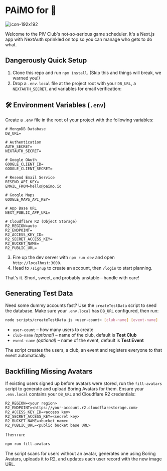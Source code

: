 # PAiMO for 🏸
![icon-192x192](https://github.com/user-attachments/assets/31cfe9b0-ed7c-448e-a4fa-41dbedf3b870)

Welcome to the PIV Club's not-so-serious game scheduler. It's a Next.js app with NextAuth sprinkled on top so you can manage who gets to do what.

## Dangerously Quick Setup
1. Clone this repo and run `npm install`. (Skip this and things will break, we warned you!)
2. Drop a `.env.local` file at the project root with your `DB_URL`, a `NEXTAUTH_SECRET`, and variables for email verification:
## 🛠️ Environment Variables (`.env`)

Create a `.env` file in the root of your project with the following variables:

```env
# MongoDB Database
DB_URL=

# Authentication
AUTH_SECRET=
NEXTAUTH_SECRET=

# Google OAuth
GOOGLE_CLIENT_ID=
GOOGLE_CLIENT_SECRET=

# Resend Email Service
RESEND_API_KEY=
EMAIL_FROM=hello@paimo.io

# Google Maps
GOOGLE_MAPS_API_KEY=

# App Base URL
NEXT_PUBLIC_APP_URL=

# Cloudflare R2 (Object Storage)
R2_REGION=auto
R2_ENDPOINT=
R2_ACCESS_KEY_ID=
R2_SECRET_ACCESS_KEY=
R2_BUCKET_NAME=
R2_PUBLIC_URL=
   ```
3. Fire up the dev server with `npm run dev` and open `http://localhost:3000`.
4. Head to `/signup` to create an account, then `/login` to start planning.

That's it. Short, sweet, and probably unstable—handle with care!

## Generating Test Data
Need some dummy accounts fast? Use the `createTestData` script to seed the
database. Make sure your `.env.local` has `DB_URL` configured, then run:

```bash
node scripts/createTestData.js <user-count> [club-name] [event-name]
```

- `user-count` – how many users to create
- `club-name` *(optional)* – name of the club, default is **Test Club**
- `event-name` *(optional)* – name of the event, default is **Test Event**

The script creates the users, a club, an event and registers everyone to that
event automatically.

## Backfilling Missing Avatars
If existing users signed up before avatars were stored, run the `fill-avatars`
script to generate and upload Boring Avatars for them. Ensure your `.env.local`
contains your `DB_URL` and Cloudflare R2 credentials:

```env
R2_REGION=<your region>
R2_ENDPOINT=<https://your-account.r2.cloudflarestorage.com>
R2_ACCESS_KEY_ID=<access key>
R2_SECRET_ACCESS_KEY=<secret key>
R2_BUCKET_NAME=<bucket name>
R2_PUBLIC_URL=<public bucket base URL>
```

Then run:

```bash
npm run fill-avatars
```

The script scans for users without an avatar, generates one using Boring
Avatars, uploads it to R2, and updates each user record with the new image URL.

